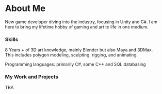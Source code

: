 # About Me

New game developer diving into the industry, focusing in Unity and C#. I am here to bring my lifetime hobby of gaming and art to life in one medium. 

### Skills
8 Years + of 3D art knowledge, mainly Blender but also Maya and 3DMax. This includes polygon modeling, sculpting, rigging, and animating.

Programming languages: primarily C#, some C++ and SQL databasing

### My Work and Projects

TBA
